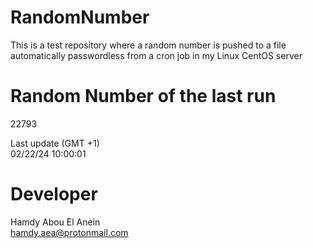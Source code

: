 # RandomNumber    
This is a test repository where a random number is pushed to a file automatically passwordless from a cron job in my Linux CentOS server    
# Random Number of the last run   
22793
      
Last update (GMT +1)    
02/22/24 10:00:01
# Developer    
Hamdy Abou El Anein   
hamdy.aea@protonmail.com
